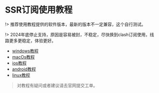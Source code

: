 # SSR订阅使用教程

!> 推荐使用教程提供的软件版本，最新的版本不一定兼容，这个自行测试。

!> 2024年底停止支持，原因是容易被封，不稳定，尽快换到clash订阅使用，线路更多更稳定，体验更好。

- [windows教程](/ssr/windows.md)
- [macOs教程](/ssr/macOs.md)
- [ios教程](/ssr/ios.md)
- [android教程](/ssr/android.md)
- [linux教程](/ssr/linux.md)

> 对教程有疑问或者建议请去官网提交工单。

